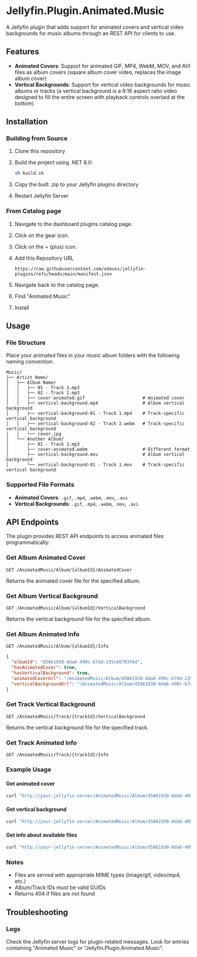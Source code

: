 # Jellyfin.Plugin.Animated.Music

A Jellyfin plugin that adds support for animated covers and vertical video backgrounds for music albums through an REST API for clients to use.

## Features

- **Animated Covers**: Support for animated GIF, MP4, WebM, MOV, and AVI files as album covers (square album cover video, replaces the image album cover)
- **Vertical Backgrounds**: Support for vertical video backgrounds for music albums or tracks (a vertical background is a 9:16 aspect ratio video designed to fill the entire screen with playback controls overlaid at the bottom)

## Installation

### Building from Source

1. Clone this repository
2. Build the project using .NET 8.0:

   ```bash
   sh build.sh
   ```

3. Copy the built .zip to your Jellyfin plugins directory
4. Restart Jellyfin Server

### From Catalog page

1. Navigate to the dashboard plugins catalog page.
2. Click on the gear icon.
3. Click on the + (plus) icon.
4. Add this Repository URL

   ```text
   https://raw.githubusercontent.com/edeuss/jellyfin-plugins/refs/heads/main/manifest.json
   ```

5. Navigate back to the catalog page.
6. Find "Animated Music"
7. Install

## Usage

### File Structure

Place your animated files in your music album folders with the following naming convention:

```
Music/
├── Artist Name/
│   ├── Album Name/
│   │   ├── 01 - Track 1.mp3
│   │   ├── 02 - Track 2.mp3
│   │   ├── cover-animated.gif                      # Animated cover
│   │   ├── vertical-background.mp4                 # Album vertical background
│   │   ├── vertical-background-01 - Track 1.mp4    # Track-specific vertical background
│   │   ├── vertical-background-02 - Track 2.webm   # Track-specific vertical background
│   │   └── cover.jpg                   
│   └── Another Album/
│       ├── 01 - Track 1.mp3
│       ├── cover-animated.webm                     # Different format
│       ├── vertical-background.mov                 # Album vertical background
│       └── vertical-background-01 - Track 1.mov    # Track-specific vertical background
```

### Supported File Formats

- **Animated Covers**: `.gif`, `.mp4`, `.webm`, `.mov`, `.avi`
- **Vertical Backgrounds**: `.gif`, `.mp4`, `.webm`, `.mov`, `.avi`

## API Endpoints

The plugin provides REST API endpoints to access animated files programmatically:

### Get Album Animated Cover

```text
GET /AnimatedMusic/Album/{albumId}/AnimatedCover
```

Returns the animated cover file for the specified album.

### Get Album Vertical Background

```text
GET /AnimatedMusic/Album/{albumId}/VerticalBackground
```

Returns the vertical background file for the specified album.

### Get Album Animated Info

```text
GET /AnimatedMusic/Album/{albumId}/Info
```

```json
{
  "albumId": "d5861930-8da6-499c-b7dd-235c60703f64",
  "hasAnimatedCover": true,
  "hasVerticalBackground": true,
  "animatedCoverUrl": "/AnimatedMusic/Album/d5861930-8da6-499c-b7dd-235c60703f64/AnimatedCover",
  "verticalBackgroundUrl": "/AnimatedMusic/Album/d5861930-8da6-499c-b7dd-235c60703f64/VerticalBackground"
}
```

### Get Track Vertical Background

```text
GET /AnimatedMusic/Track/{trackId}/VerticalBackground
```

Returns the vertical background file for the specified track.

### Get Track Animated Info

```text
GET /AnimatedMusic/Track/{trackId}/Info
```

### Example Usage

#### Get animated cover

```bash
curl "http://your-jellyfin-server/AnimatedMusic/Album/d5861930-8da6-499c-b7dd-235c60703f64/AnimatedCover"
```

#### Get vertical background

```bash
curl "http://your-jellyfin-server/AnimatedMusic/Album/d5861930-8da6-499c-b7dd-235c60703f64/VerticalBackground"
```

#### Get info about available files

```bash
curl "http://your-jellyfin-server/AnimatedMusic/Album/d5861930-8da6-499c-b7dd-235c60703f64/Info"
```

### Notes

- Files are served with appropriate MIME types (image/gif, video/mp4, etc.)
- Album/Track IDs must be valid GUIDs
- Returns 404 if files are not found

## Troubleshooting

### Logs

Check the Jellyfin server logs for plugin-related messages. Look for entries containing "Animated Music" or "Jellyfin.Plugin.Animated.Music".
